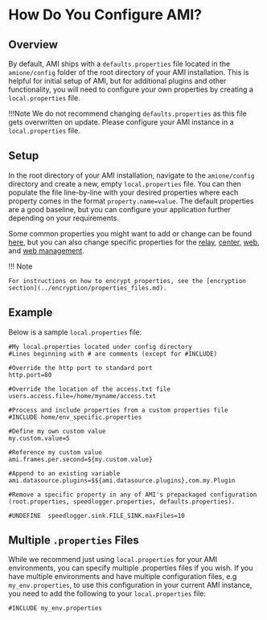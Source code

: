 # How Do You Configure AMI?

## Overview 

By default, AMI ships with a `defaults.properties` file located in the `amione/config` folder of the root directory of your AMI installation. This is helpful for initial setup of AMI, but for additional plugins and other functionality, you will need to configure your own properties by creating a `local.properties` file.

!!!Note
	We do not recommend changing `defaults.properties` as this file gets overwritten on update. Please configure your AMI instance in a `local.properties` file.

## Setup

In the root directory of your AMI installation, navigate to the `amione/config` directory and create a new, empty `local.properties` file. You can then populate the file line-by-line with your desired properties where each property comes in the format `property.name=value`. The default properties are a good baseline, but you can configure your application further depending on your requirements. 

Some common properties you might want to add or change can be found [here](../configuration_guide/common.md), but you can also change specific properties for the [relay](../configuration_guide/relay.md), [center](../configuration_guide/center.md), [web](../configuration_guide/web.md), and [web management](../configuration_guide/webbalancer_webmanager.md).


!!! Note

	For instructions on how to encrypt properties, see the [encryption section](../encryption/properties_files.md).

## Example

Below is a sample `local.properties` file:

```
#My local.properties located under config directory
#Lines beginning with # are comments (except for #INCLUDE)

#Override the http port to standard port
http.port=80

#Override the location of the access.txt file
users.access.file=/home/myname/access.txt

#Process and include properties from a custom properties file
#INCLUDE home/env_specific.properties

#Define my own custom value
my.custom.value=5

#Reference my custom value
ami.frames.per.second=${my.custom.value}

#Append to an existing variable
ami.datasource.plugins=$${ami.datasource.plugins},com.my.Plugin

#Remove a specific property in any of AMI's prepackaged configuration (root.properties, speedlogger.properties, defaults.properties). 

#UNDEFINE  speedlogger.sink.FILE_SINK.maxFiles=10
```

## Multiple `.properties` Files

While we recommend just using `local.properties` for your AMI environments, you can specify multiple .properties files if you wish. If you have multiple environments and have multiple configuration files, e.g `my_env.properties`, to use this configuration in your current AMI instance, you need to add the following to your `local.properties` file:

```
#INCLUDE my_env.properties
```